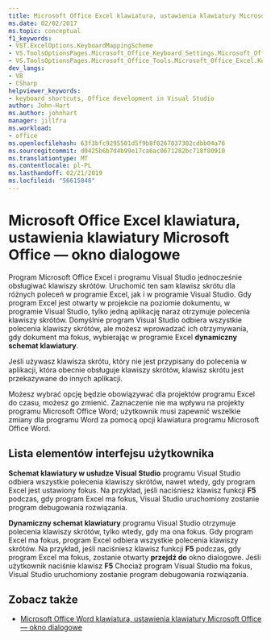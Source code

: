 ```yaml
---
title: Microsoft Office Excel klawiatura, ustawienia klawiatury Microsoft Office — okno dialogowe
ms.date: 02/02/2017
ms.topic: conceptual
f1_keywords:
- VST.ExcelOptions.KeyboardMappingScheme
- VS.ToolsOptionsPages.Microsoft_Office_Keyboard_Settings.Microsoft_Office_Excel_Keyboard
- VS.ToolsOptionsPages.Microsoft_Office_Tools.Microsoft_Office_Excel.Keyboard
dev_langs:
- VB
- CSharp
helpviewer_keywords:
- keyboard shortcuts, Office development in Visual Studio
author: John-Hart
ms.author: johnhart
manager: jillfra
ms.workload:
- office
ms.openlocfilehash: 63f3bfc9295501d5f9b8f0267037302cdbb04a76
ms.sourcegitcommit: d0425b6b7d4b99e17ca6ac0671282bc718f80910
ms.translationtype: MT
ms.contentlocale: pl-PL
ms.lasthandoff: 02/21/2019
ms.locfileid: "56615848"
---
```

# <a name="microsoft-office-excel-keyboard-microsoft-office-keyboard-settings-options-dialog-box"></a>Microsoft Office Excel klawiatura, ustawienia klawiatury Microsoft Office — okno dialogowe
  Program Microsoft Office Excel i programu Visual Studio jednocześnie obsługiwać klawiszy skrótów. Uruchomić ten sam klawisz skrótu dla różnych poleceń w programie Excel, jak i w programie Visual Studio. Gdy program Excel jest otwarty w projekcie na poziomie dokumentu, w programie Visual Studio, tylko jedną aplikację naraz otrzymuje polecenia klawiszy skrótów. Domyślnie program Visual Studio odbiera wszystkie polecenia klawiszy skrótów, ale możesz wprowadzać ich otrzymywania, gdy dokument ma fokus, wybierając w programie Excel **dynamiczny schemat klawiatury**.

 Jeśli używasz klawisza skrótu, który nie jest przypisany do polecenia w aplikacji, która obecnie obsługuje klawiszy skrótów, klawisz skrótu jest przekazywane do innych aplikacji.

 Możesz wybrać opcję będzie obowiązywać dla projektów programu Excel do czasu, możesz go zmienić. Zaznaczenie nie ma wpływu na projekty programu Microsoft Office Word; użytkownik musi zapewnić wszelkie zmiany dla programu Word za pomocą opcji klawiatura programu Microsoft Office Word.

## <a name="uielement-list"></a>Lista elementów interfejsu użytkownika
 **Schemat klawiatury w usłudze Visual Studio** programu Visual Studio odbiera wszystkie polecenia klawiszy skrótów, nawet wtedy, gdy program Excel jest ustawiony fokus. Na przykład, jeśli naciśniesz klawisz funkcji **F5** podczas, gdy program Excel ma fokus, Visual Studio uruchomiony zostanie program debugowania rozwiązania.

 **Dynamiczny schemat klawiatury** programu Visual Studio otrzymuje polecenia klawiszy skrótów, tylko wtedy, gdy ma ona fokus. Gdy program Excel ma fokus, program Excel odbiera wszystkie polecenia klawiszy skrótów. Na przykład, jeśli naciśniesz klawisz funkcji **F5** podczas, gdy program Excel ma fokus, zostanie otwarty **przejdź do** okno dialogowe. Jeśli użytkownik naciśnie klawisz **F5** Chociaż program Visual Studio ma fokus, Visual Studio uruchomiony zostanie program debugowania rozwiązania.

## <a name="see-also"></a>Zobacz także
- [Microsoft Office Word klawiatura, ustawienia klawiatury Microsoft Office — okno dialogowe](../vsto/microsoft-office-word-keyboard-microsoft-office-keyboard-settings-options-dialog-box.md)
